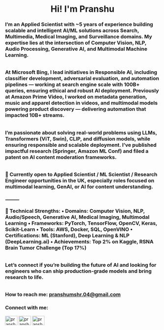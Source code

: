 <h1 align="center">Hi! I'm Pranshu </h1>
<h3 align="left">I’m an Applied Scientist with ~5 years of experience building scalable and intelligent AI/ML solutions across Search, Multimedia, Medical Imaging, and Surveillance domains. My expertise lies at the intersection of Computer Vision, NLP, Audio Processing, Generative AI, and Multimodal Machine Learning.
<br> <br>

At Microsoft Bing, I lead initiatives in Responsible AI, including classifier development, adversarial evaluation, and automation pipelines — working at search engine scale with 100B+ queries, ensuring ethical and robust AI deployment. Previously at Amazon Prime Video, I worked on metadata generation, music and apparel detection in videos, and multimodal models powering product discovery — delivering automation that impacted 10B+ streams.
<br> <br>

I’m passionate about solving real-world problems using LLMs, Transformers (ViT, Swin), CLIP, and diffusion models, while ensuring responsible and scalable deployment. I’ve published impactful research (Springer, Amazon ML Conf) and filed a patent on AI content moderation frameworks.
<br> <br>

📌 Currently open to Applied Scientist / ML Scientist / Research Engineer opportunities in the UK, especially roles focused on multimodal learning, GenAI, or AI for content understanding.
<br> <br>
⸻

🔧 Technical Strengths:
	•	Domains: Computer Vision, NLP, Audio/Speech, Generative AI, Medical Imaging, Multimodal Learning
	•	Frameworks: PyTorch, TensorFlow, OpenCV, Keras, Scikit-Learn
	•	Tools: AWS, Docker, SQL, OpenVINO
	•	Certifications: ML (Stanford), Deep Learning & NLP (DeepLearning.ai)
	•	Achievements: Top 2% on Kaggle, RSNA Brain Tumor Challenge (Top 17%)
 <br> <br>

Let’s connect if you’re building the future of AI and looking for engineers who can ship production-grade models and bring research to life.
<br> <br>

How to reach me: **pranshumshr.04@gmail.com**

<h3 align="left">Connect with me:</h3>
<p align="left">
<a href="https://linkedin.com/in/pranshu15" target="blank"><img align="center" src="https://github.com/rahuldkjain/github-profile-readme-generator/blob/master/src/images/icons/Social/linked-in-alt.svg" alt="pranshu97" height="30" width="40" /></a>
<a href="https://kaggle.com/pranshu15" target="blank"><img align="center" src="https://github.com/rahuldkjain/github-profile-readme-generator/blob/master/src/images/icons/Social/kaggle.svg" alt="pranshu97" height="30" width="40" /></a>
<a href="https://medium.com/@pranshumshr.04" target="blank"><img align="center" src="https://github.com/rahuldkjain/github-profile-readme-generator/blob/master/src/images/icons/Social/medium.svg" alt="pranshu97" height="30" width="40" /></a>
</p>

